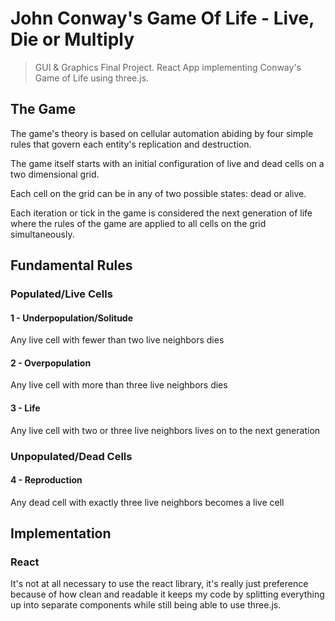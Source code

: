 # John Conway's Game Of Life - Live, Die or Multiply

> GUI &amp; Graphics Final Project. React App implementing Conway's Game of Life using three.js.

## The Game

The game's theory is based on cellular automation abiding by four simple rules that govern each entity's replication and destruction.

The game itself starts with an initial configuration of live and dead cells on a two dimensional grid.

Each cell on the grid can be in any of two possible states: dead or alive.

Each iteration or tick in the game is considered the next generation of life where the rules of the game are applied to all cells on the grid simultaneously.

## Fundamental Rules

### Populated/Live Cells

#### 1 - Underpopulation/Solitude

Any live cell with fewer than two live neighbors dies

#### 2 - Overpopulation

Any live cell with more than three live neighbors dies

#### 3 - Life

Any live cell with two or three live neighbors lives on to the next generation

### Unpopulated/Dead Cells

#### 4 - Reproduction

Any dead cell with exactly three live neighbors becomes a live cell

## Implementation

### React

It's not at all necessary to use the react library, it's really just preference because of how clean and readable it keeps my code by splitting everything up into separate components while still being able to use three.js.
